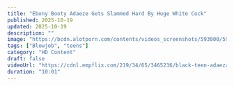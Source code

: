 ```yaml
---
title: "Ebony Booty Adaeze Gets Slammed Hard By Huge White Cock"
published: 2025-10-19
updated: 2025-10-19
description: ""
image: "https://bcdn.alotporn.com/contents/videos_screenshots/593000/593863/360x203/1.jpg"
tags: ["Blowjob", "teens"]
category: "HD Content"
draft: false
videoUrl: "https://cdnl.empflix.com/219/34/65/3465236/black-teen-adaeza-will-fuck-me-for-the-job-so-she-got-fucked-after-casting-1080p.mp4?rs=522k&rb=4639k&secure=msTTKZPPHcE7kH-04AFfqg==,1760928022"
duration: "10:01"
---
```


